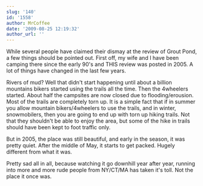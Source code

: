 ```yaml
---
slug: '140'
id: '1558'
author: MrCoffee
date: '2009-08-25 12:19:32'
author_url: ''
---
```

While several people have claimed their dismay at the review of Grout Pond, a few things should be pointed out. First off, my wife and I have been camping there since the early 90's and THIS review was posted in 2005. A lot of things have changed in the last few years.

Rivers of mud? Well that didn't start happening until about a billion mountains bikers started using the trails all the time. Then the 4wheelers started. About half the campsites are now closed due to flooding/erousion. Most of the trails are completely torn up. It is a simple fact that if in summer you allow mountain bikers/4wheelers to use the trails, and in winter, snowmobilers, then you are going to end up with torn up hiking trails. Not that they shouldn't be able to enjoy the area, but some of the hike in trails should have been kept to foot traffic only.

But in 2005, the place was still beautiful, and early in the season, it was pretty quiet. After the middle of May, it starts to get packed. Hugely different from what it was.

Pretty sad all in all, because watching it go downhill year after year, running into more and more rude people from NY/CT/MA has taken it's toll. Not the place it once was.
